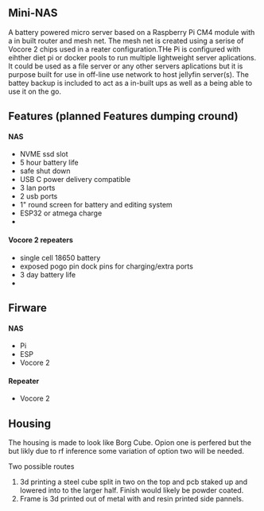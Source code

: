 ## Mini-NAS
A battery powered micro server based on a Raspberry Pi CM4 module with a in built router and mesh net. The mesh net is created using a serise of Vocore 2 chips used in a reater configuration.THe Pi is configured with eihther diet pi or docker pools to run multiple lightweight server aplications. It could be used as a file server or any other servers aplications but it is purpose built for use in off-line use network to host jellyfin server(s). The battey backup is included to act as a in-built ups as well as a being able to use it on the go. 

## Features (planned Features dumping cround)

#### NAS
- NVME ssd slot
- 5 hour battery life
- safe shut down
- USB C power delivery compatible
- 3 lan ports
- 2 usb ports
- 1" round screen for battery and editing system
- ESP32 or atmega charge
- 

#### Vocore 2 repeaters
 - single cell 18650 battery
 - exposed pogo pin dock pins for charging/extra ports
 - 3 day battery life
 -  


## Firware

#### NAS
- Pi
- ESP
- Vocore 2

#### Repeater
- Vocore 2


## Housing 
The housing is made to look like Borg Cube. Opion one is perfered but the but likly due to rf inference some variation of option two will be needed.

Two possible routes

1. 3d printing a steel cube split in two on the top and pcb staked up and lowered into to the larger half. Finish would likely be powder coated.
2. Frame is 3d printed out of metal with and resin printed side pannels.
